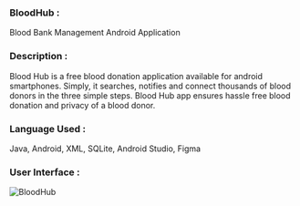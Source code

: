 ### BloodHub :

Blood Bank Management Android Application

### Description :

Blood Hub is a free blood donation application available for android smartphones. Simply, it searches, notifies and connect thousands of blood donors in the three simple steps. Blood Hub app ensures hassle free blood donation and privacy of a blood donor.

### Language Used :

Java, Android, XML, SQLite, Android Studio, Figma

### User Interface :

![BloodHub](https://user-images.githubusercontent.com/36065206/94986259-e4efc580-057a-11eb-8093-d8e03483a11f.jpg)


